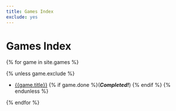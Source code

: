 ```yaml
---
title: Games Index
exclude: yes
---
```


# Games Index

{% for game in site.games %}

{% unless game.exclude %}
- [{{game.title}}]({{game.url}}) {% if game.done %}(***Completed!***)
{% endif %}
{% endunless %}

{% endfor %}
